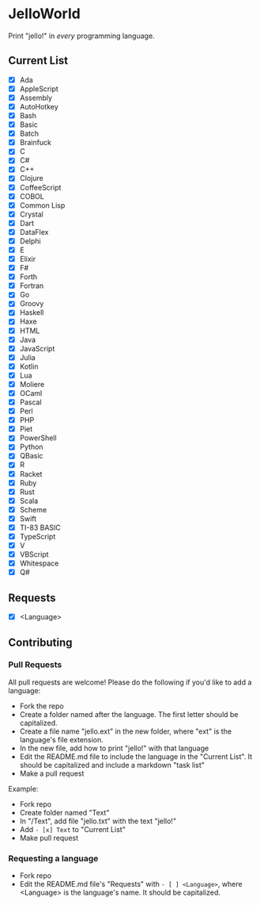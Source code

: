# JelloWorld

Print "jello!" in *every* programming language.

## Current List

- [x] Ada
- [x] AppleScript
- [x] Assembly
- [x] AutoHotkey
- [x] Bash
- [x] Basic
- [x] Batch
- [x] Brainfuck
- [x] C
- [x] C#
- [x] C++
- [x] Clojure
- [x] CoffeeScript
- [x] COBOL
- [x] Common Lisp
- [x] Crystal
- [x] Dart
- [x] DataFlex
- [x] Delphi
- [x] E
- [x] Elixir
- [x] F#
- [x] Forth
- [x] Fortran
- [x] Go
- [x] Groovy
- [x] Haskell
- [x] Haxe
- [x] HTML
- [x] Java
- [x] JavaScript
- [x] Julia
- [x] Kotlin
- [x] Lua
- [x] Moliere
- [x] OCaml
- [x] Pascal
- [x] Perl
- [x] PHP
- [x] Piet
- [x] PowerShell
- [x] Python
- [x] QBasic
- [x] R
- [x] Racket
- [x] Ruby
- [x] Rust
- [x] Scala
- [x] Scheme
- [x] Swift
- [x] TI-83 BASIC
- [x] TypeScript
- [x] V
- [x] VBScript
- [x] Whitespace 
- [x] Q#

## Requests

- [x] \<Language>

## Contributing

### Pull Requests

All pull requests are welcome! Please do the following if you'd like to add a language:

- Fork the repo
- Create a folder named after the language. The first letter should be capitalized.
- Create a file name "jello.ext" in the new folder, where "ext" is the language's file extension.
- In the new file, add how to print "jello!" with that language
- Edit the README.md file to include the language in the "Current List". It should be capitalized and include a markdown "task list"
- Make a pull request

Example:

- Fork repo
- Create folder named "Text"
- In "/Text", add file "jello.txt" with the text "jello!"
- Add ```- [x] Text``` to "Current List"
- Make pull request

### Requesting a language

- Fork repo
- Edit the README.md file's "Requests" with ```- [ ] <Language>```, where \<Language> is the language's name. It should be capitalized.
